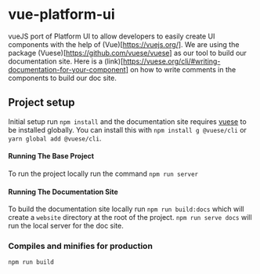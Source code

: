# vue-platform-ui
vueJS port of Platform UI to allow developers to easily create UI components with the help of (Vue)[https://vuejs.org/].
We are using the package (Vuese)[https://github.com/vuese/vuese] as our tool to build our documentation site. Here is a (link)[https://vuese.org/cli/#writing-documentation-for-your-component] on how to write comments in the components to build our doc site.
## Project setup
Initial setup run `npm install` and the documentation site requires [vuese](https://vuese.org/) to be installed globally. You can install this with `npm install g @vuese/cli` or `yarn global add @vuese/cli`. 

#### Running The Base Project
To run the project locally run the command `npm run server`

#### Running The Documentation Site
To build the documentation site locally run `npm run build:docs` which will create a `website` directory at the root of the project. `npm run serve docs` will run the local server for the doc site.

### Compiles and minifies for production
```
npm run build
```
